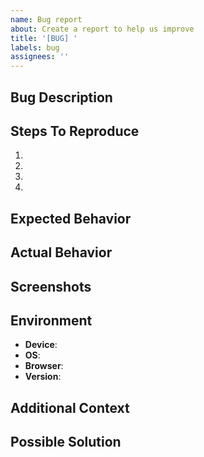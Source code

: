 ```yaml
---
name: Bug report
about: Create a report to help us improve
title: '[BUG] '
labels: bug
assignees: ''
---
```


## Bug Description
<!-- A clear and concise description of what the bug is -->

## Steps To Reproduce
1. 
2. 
3. 
4. 

## Expected Behavior
<!-- What you expected to happen -->

## Actual Behavior
<!-- What actually happened -->

## Screenshots
<!-- If applicable, add screenshots to help explain your problem -->

## Environment
- **Device**: <!-- e.g., iPhone 14, Desktop -->
- **OS**: <!-- e.g., iOS 16, Windows 11, macOS 13 -->
- **Browser**: <!-- e.g., Chrome 112, Safari 16 -->
- **Version**: <!-- e.g., app version, commit hash -->

## Additional Context
<!-- Add any other context about the problem here -->

## Possible Solution
<!-- If you have suggestions on how to fix the issue -->